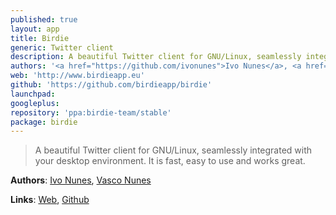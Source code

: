 ```yaml
---
published: true
layout: app
title: Birdie
generic: Twitter client
description: A beautiful Twitter client for GNU/Linux, seamlessly integrated with your desktop environment. It is fast, easy to use and works great.
authors: '<a href="https://github.com/ivonunes">Ivo Nunes</a>, <a href="https://github.com/vascomfnunes">Vasco Nunes</a>'
web: 'http://www.birdieapp.eu'
github: 'https://github.com/birdieapp/birdie'
launchpad:
googleplus:
repository: 'ppa:birdie-team/stable'
package: birdie
---
```


> A beautiful Twitter client for GNU/Linux, seamlessly integrated with your desktop environment. It is fast, easy to use and works great.

**Authors**: [Ivo Nunes](https://github.com/ivonunes), [Vasco Nunes](https://github.com/vascomfnunes)

**Links**: [Web](http://www.birdieapp.eu), [Github](https://github.com/birdieapp/birdie)
